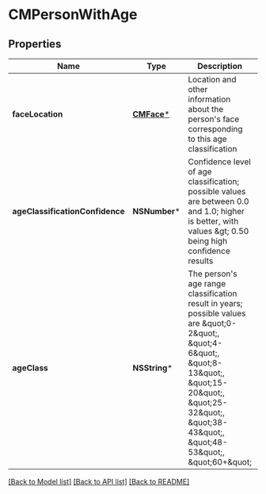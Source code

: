 # CMPersonWithAge

## Properties
Name | Type | Description | Notes
------------ | ------------- | ------------- | -------------
**faceLocation** | [**CMFace***](CMFace.md) | Location and other information about the person&#39;s face corresponding to this age classification | [optional] 
**ageClassificationConfidence** | **NSNumber*** | Confidence level of age classification; possible values are between 0.0 and 1.0; higher is better, with values &amp;gt; 0.50 being high confidence results | [optional] 
**ageClass** | **NSString*** | The person&#39;s age range classification result in years; possible values are \&quot;0-2\&quot;, \&quot;4-6\&quot;, \&quot;8-13\&quot;, \&quot;15-20\&quot;, \&quot;25-32\&quot;, \&quot;38-43\&quot;, \&quot;48-53\&quot;, \&quot;60+\&quot; | [optional] 

[[Back to Model list]](../README.md#documentation-for-models) [[Back to API list]](../README.md#documentation-for-api-endpoints) [[Back to README]](../README.md)


